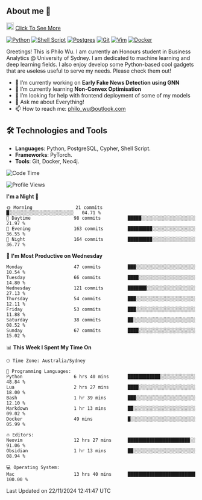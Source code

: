 ## About me 🤗

<a href="#"><img src="https://media.giphy.com/media/hvRJCLFzcasrR4ia7z/giphy.gif" width="20px" height="20px"></a> [Click To See More](https://codeboyphilo.github.io)

[![Python](https://img.shields.io/badge/python-3670A0?style=for-the-badge&logo=python&logoColor=ffdd54)](#)
[![Shell Script](https://img.shields.io/badge/shell_script-%23121011.svg?style=for-the-badge&logo=gnu-bash&logoColor=white)](#)
[![Postgres](https://img.shields.io/badge/postgres-%23316192.svg?style=for-the-badge&logo=postgresql&logoColor=white)](#)
[![Git](https://img.shields.io/badge/git-%23F05033.svg?style=for-the-badge&logo=git&logoColor=white)](#)
[![Vim](https://img.shields.io/badge/VIM-%2311AB00.svg?style=for-the-badge&logo=vim&logoColor=white)](#)
[![Docker](https://img.shields.io/badge/docker-%230db7ed.svg?style=for-the-badge&logo=docker&logoColor=white)](#)

Greetings! This is Philo Wu. I am currently an Honours student in Business Analytics \@ University of Sydney. I am dedicated to machine learning and deep learning fields. I also enjoy develop some Python-based cool gadgets that are ~~useless~~ useful to serve my needs. Please check them out!

- 🔭 I’m currently working on **Early Fake News Detection using GNN**
- 🌱 I’m currently learning **Non-Convex Optimisation**
- 🤔 I’m looking for help with frontend deployment of some of my models
- 💬 Ask me about Everything!
- 📫 How to reach me: philo_wu@outlook.com

## 🛠 Technologies and Tools
- **Languages**: Python, PostgreSQL, Cypher, Shell Script.
- **Frameworks**: PyTorch.
- **Tools**: Git, Docker, Neo4j.

<!--START_SECTION:waka-->
![Code Time](http://img.shields.io/badge/Code%20Time-616%20hrs%201%20min-blue)

![Profile Views](http://img.shields.io/badge/Profile%20Views-0-blue)

**I'm a Night 🦉** 

```text
🌞 Morning                21 commits          █░░░░░░░░░░░░░░░░░░░░░░░░   04.71 % 
🌆 Daytime                98 commits          █████░░░░░░░░░░░░░░░░░░░░   21.97 % 
🌃 Evening                163 commits         █████████░░░░░░░░░░░░░░░░   36.55 % 
🌙 Night                  164 commits         █████████░░░░░░░░░░░░░░░░   36.77 % 
```
📅 **I'm Most Productive on Wednesday** 

```text
Monday                   47 commits          ███░░░░░░░░░░░░░░░░░░░░░░   10.54 % 
Tuesday                  66 commits          ████░░░░░░░░░░░░░░░░░░░░░   14.80 % 
Wednesday                121 commits         ███████░░░░░░░░░░░░░░░░░░   27.13 % 
Thursday                 54 commits          ███░░░░░░░░░░░░░░░░░░░░░░   12.11 % 
Friday                   53 commits          ███░░░░░░░░░░░░░░░░░░░░░░   11.88 % 
Saturday                 38 commits          ██░░░░░░░░░░░░░░░░░░░░░░░   08.52 % 
Sunday                   67 commits          ████░░░░░░░░░░░░░░░░░░░░░   15.02 % 
```


📊 **This Week I Spent My Time On** 

```text
🕑︎ Time Zone: Australia/Sydney

💬 Programming Languages: 
Python                   6 hrs 40 mins       ████████████░░░░░░░░░░░░░   48.84 % 
Lua                      2 hrs 27 mins       ████░░░░░░░░░░░░░░░░░░░░░   18.00 % 
Bash                     1 hr 39 mins        ███░░░░░░░░░░░░░░░░░░░░░░   12.10 % 
Markdown                 1 hr 13 mins        ██░░░░░░░░░░░░░░░░░░░░░░░   09.02 % 
Docker                   49 mins             █░░░░░░░░░░░░░░░░░░░░░░░░   05.99 % 

🔥 Editors: 
Neovim                   12 hrs 27 mins      ███████████████████████░░   91.06 % 
Obsidian                 1 hr 13 mins        ██░░░░░░░░░░░░░░░░░░░░░░░   08.94 % 

💻 Operating System: 
Mac                      13 hrs 40 mins      █████████████████████████   100.00 % 
```


 Last Updated on 22/11/2024 12:41:47 UTC
<!--END_SECTION:waka-->
